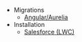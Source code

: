 * Migrations
    * [Angular/Aurelia](/ghiscoding/slickgrid-universal/wiki/Migration-for-Angular-Aurelia-Slickgrid)
* Installation
    * [Salesforce (LWC)](/ghiscoding/slickgrid-universal/wiki/Installation---Salesforce-(LWC))